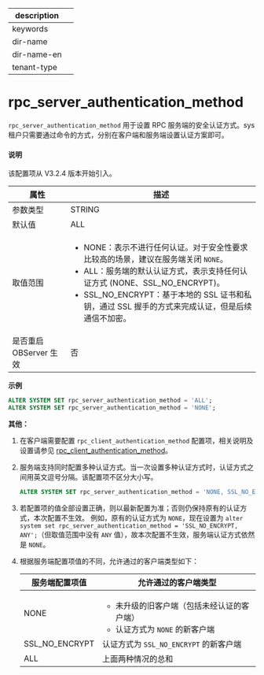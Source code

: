 |description||
|---|---|
|keywords||
|dir-name||
|dir-name-en||
|tenant-type||

# rpc_server_authentication_method

`rpc_server_authentication_method` 用于设置 RPC 服务端的安全认证方式。sys 租户只需要通过命令的方式，分别在客户端和服务端设置认证方案即可。

<main id="notice" type='explain'>
  <h4>说明</h4>
  <p>该配置项从 V3.2.4 版本开始引入。</p>
</main>

| **属性** | **描述** |
| ------ | ------ |
| 参数类型 | STRING |
| 默认值 | ALL |
| 取值范围 |<ul> <li> NONE：表示不进行任何认证。对于安全性要求比较高的场景，建议在服务端关闭 `NONE`。</li> <li>ALL：服务端的默认认证方式，表示支持任何认证方式 (NONE、SSL_NO_ENCRYPT)。</li> <li>SSL_NO_ENCRYPT：基于本地的 SSL 证书和私钥，通过 SSL 握手的方式来完成认证，但是后续通信不加密。</li></ul>|
| 是否重启 OBServer 生效 | 否 |
**示例**

```sql
ALTER SYSTEM SET rpc_server_authentication_method = 'ALL';
ALTER SYSTEM SET rpc_server_authentication_method = 'NONE';
```

**其他：**

1. 在客户端需要配置 `rpc_client_authentication_method` 配置项，相关说明及设置请参见 [rpc_client_authentication_method](../300.cluster-level-configuration-items/28100.rpc_client_authentication_method.md)。
2. 服务端支持同时配置多种认证方式。当一次设置多种认证方式时，认证方式之间用英文逗号分隔。该配置项不区分大小写。

   ```sql
   ALTER SYSTEM SET rpc_server_authentication_method = 'NONE, SSL_NO_ENCRYPT';
   ```

3. 若配置项的值全部设置正确，则以最新配置为准；否则仍保持原有的认证方式，本次配置不生效。
   例如，原有的认证方式为 `NONE`，现在设置为 `alter system set rpc_server_authentication_method = 'SSL_NO_ENCRYPT, ANY';`（但取值范围中没有 `ANY` 值），故本次配置不生效，服务端认证方式依然是 `NONE`。
4. 根据服务端配置项值的不同，允许通过的客户端类型如下：

   |服务端配置项值|允许通过的客户端类型|
   |-------------|----------------- |
   |NONE         |<ul> <li>未升级的旧客户端（包括未经认证的客户端）</li> <li>认证方式为 `NONE` 的新客户端</li></ul>|
   |SSL_NO_ENCRYPT|认证方式为 `SSL_NO_ENCRYPT` 的新客户端|
   |ALL           |上面两种情况的总和|
